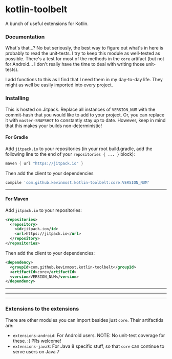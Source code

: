 # kotlin-toolbelt

A bunch of useful extensions for Kotlin.

### Documentation

What's that...? No but seriously, the best way to figure out what's in here is probably to read the unit-tests. I try to keep this module as well-tested as possible. There's a test for most of the methods in the `core` artifact (but not for Android... I don't really have the time to deal with writing those unit-tests).

I add functions to this as I find that I need them in my day-to-day life. They might as well be easily imported into every project.

### Installing

This is hosted on Jitpack. Replace all instances of `VERSION_NUM` with the commit-hash that you would like to add to your project. Or, you can replace it with `master-SNAPSHOT` to constantly stay up to date. However, keep in mind that this makes your builds non-deterministic!

#### For Gradle

Add `jitpack.io` to your repositories (in your root build.gradle, add the following line to the end of your `repositories { ... }` block):

```groovy
maven { url "https://jitpack.io" }
```

Then add the client to your dependencies

```groovy
compile 'com.github.kevinmost.kotlin-toolbelt:core:VERSION_NUM'
```

---

#### For Maven

Add `jitpack.io` to your repositories:

```xml
<repositories>
  <repository>
    <id>jitpack.io</id>
    <url>https://jitpack.io</url>
  </repository>
</repositories>
```

Then add the client to your dependencies:

```xml
<dependency>
  <groupId>com.github.kevinmost.kotlin-toolbelt</groupId>
  <artifactId>core</artifactId>
  <version>VERSION_NUM</version>
</dependency>
```

---

---

---


### Extensions to the extensions

There are other modules you can import besides just `core`. Their artifactIds are:

- `extensions-android`: For Android users. NOTE: No unit-test coverage for these. :( PRs welcome!
- `extensions-java8`: For Java 8 specific stuff, so that `core` can continue to serve users on Java 7
